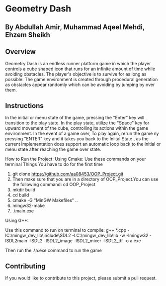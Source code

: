 # Geometry Dash
## By Abdullah Amir, Muhammad Aqeel Mehdi, Ehzem Sheikh

## Overview
Geometry Dash is an endless runner platform game in which the player controls a cube shaped icon that runs for an infinite amount of time while avoiding obstacles. The player's objective is to survive for as long as possible. The game environment is created through procedural generation as obstacles appear randomly which can be avoiding by jumping  by over them.

## Instructions
In the initial or menu state of the game, pressing the "Enter" key will transition to the play state. In the play state, utilize the "Space" key for upward movement of the cube, controlling its actions within the game environment. In the event of a game over,  To play again, rerun the game ny pressing "ENTER" key and it takes you back to the Iniital State , as the current implementation does  support an automatic loop back to the initial or menu state after reaching the game over state.

How to Run the Project:
Using Cmake:
Use these commands on your terminal
Things You have to do for the first time 
1) git clone https://github.com/aa08453/OOP_Project.git
2) Then make sure that you are in a directory of OOP_Project.You can use the following command:
cd OOP_Project
3) mkdir build
4) cd build
5)  cmake -G "MinGW Makefiles" ..
6)  mingw32-make
7)  .\main.exe

Using G++:

Use this command to run on terminal to compile:
g++ *.cpp -IC:\mingw_dev_lib\include\SDL2 -LC:\mingw_dev_lib\lib -w -lmingw32 -lSDL2main -lSDL2 -lSDL2_image -lSDL2_mixer -lSDL2_ttf -o a.exe

Then run the .\a.exe command to run the game

## Contributing

If you would like to contribute to this project, please submit a pull request.

